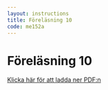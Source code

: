 ```yaml
---
layout: instructions
title: Föreläsning 10
code: me152a
---
```


# Föreläsning 10

[Klicka här för att ladda ner PDF:n](pdf/l10_me152a.pdf)


